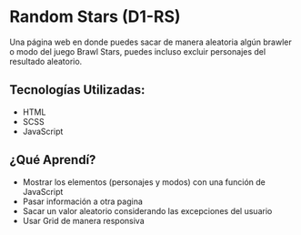 # Random Stars (D1-RS)
Una página web en donde puedes sacar de manera aleatoria algún brawler o modo del juego Brawl Stars, puedes incluso excluir personajes del resultado aleatorio.

## Tecnologías Utilizadas:
- HTML
- SCSS	
- JavaScript 

## ¿Qué Aprendí?
- Mostrar los elementos (personajes y modos) con una función de JavaScript
- Pasar información a otra pagina
- Sacar un valor aleatorio considerando las excepciones del usuario
- Usar Grid de manera responsiva
